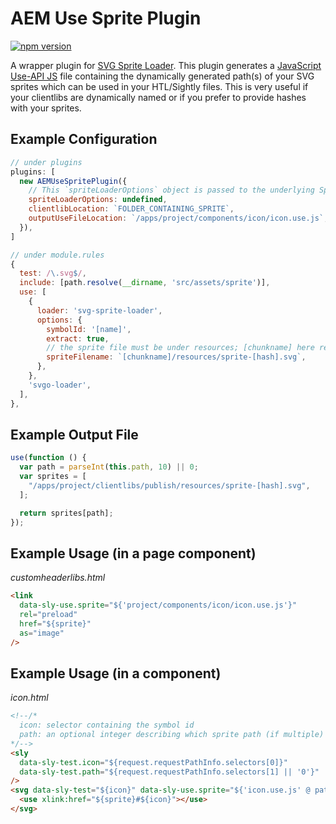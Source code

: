 # AEM Use Sprite Plugin

[![npm version](https://badge.fury.io/js/aem-use-sprite-plugin.svg)](http://badge.fury.io/js/aem-use-sprite-plugin)

A wrapper plugin for [SVG Sprite Loader](https://github.com/JetBrains/svg-sprite-loader). This plugin generates a [JavaScript Use-API JS](https://experienceleague.adobe.com/docs/experience-manager-htl/using/htl/use-api-javascript.html) file containing the dynamically generated path(s) of your SVG sprites which can be used in your HTL/Sightly files. This is very useful if your clientlibs are dynamically named or if you prefer to provide hashes with your sprites.

## Example Configuration

```js
// under plugins
plugins: [
  new AEMUseSpritePlugin({
    // This `spriteLoaderOptions` object is passed to the underlying Sprite Loader Plugin: https://github.com/JetBrains/svg-sprite-loader#plain-sprite
    spriteLoaderOptions: undefined,
    clientlibLocation: `FOLDER_CONTAINING_SPRITE`,
    outputUseFileLocation: `/apps/project/components/icon/icon.use.js`,
  }),
]

// under module.rules
{
  test: /\.svg$/,
  include: [path.resolve(__dirname, 'src/assets/sprite')],
  use: [
    {
      loader: 'svg-sprite-loader',
      options: {
        symbolId: '[name]',
        extract: true,
        // the sprite file must be under resources; [chunkname] here represents the clientlib (entry) name
        spriteFilename: `[chunkname]/resources/sprite-[hash].svg`,
      },
    },
    'svgo-loader',
  ],
},
```

## Example Output File

```js
use(function () {
  var path = parseInt(this.path, 10) || 0;
  var sprites = [
    "/apps/project/clientlibs/publish/resources/sprite-[hash].svg",
  ];

  return sprites[path];
});
```

## Example Usage (in a page component)

_customheaderlibs.html_

```html
<link
  data-sly-use.sprite="${'project/components/icon/icon.use.js'}"
  rel="preload"
  href="${sprite}"
  as="image"
/>
```

## Example Usage (in a component)

_icon.html_

```html
<!--/* 
  icon: selector containing the symbol id
  path: an optional integer describing which sprite path (if multiple) to use
*/-->
<sly
  data-sly-test.icon="${request.requestPathInfo.selectors[0]}"
  data-sly-test.path="${request.requestPathInfo.selectors[1] || '0'}"
/>
<svg data-sly-test="${icon}" data-sly-use.sprite="${'icon.use.js' @ path=path}">
  <use xlink:href="${sprite}#${icon}"></use>
</svg>
```
